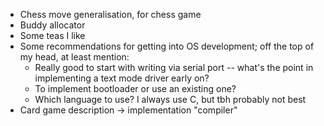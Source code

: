  - Chess move generalisation, for chess game
 - Buddy allocator
 - Some teas I like
 - Some recommendations for getting into OS development; off the top of my head, at least mention:
   - Really good to start with writing via serial port -- what's the point in implementing a text mode driver early on?
   - To implement bootloader or use an existing one?
   - Which language to use? I always use C, but tbh probably not best
 - Card game description -> implementation "compiler"
